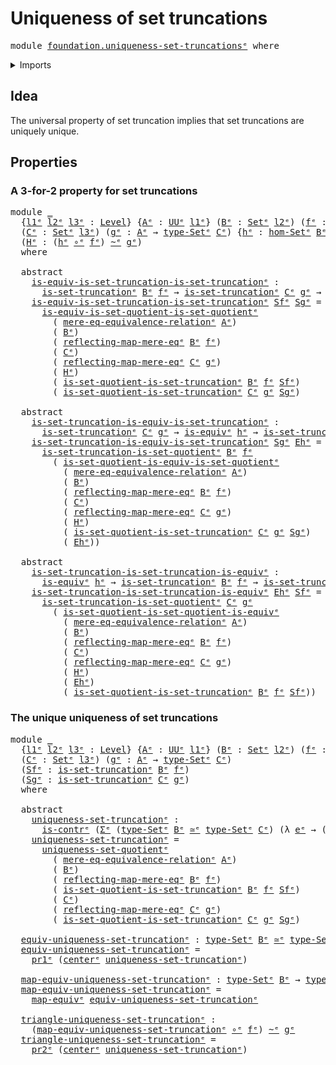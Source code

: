 # Uniqueness of set truncations

<pre class="Agda"><a id="42" class="Keyword">module</a> <a id="49" href="foundation.uniqueness-set-truncations%25E1%25B5%2589.html" class="Module">foundation.uniqueness-set-truncationsᵉ</a> <a id="88" class="Keyword">where</a>
</pre>
<details><summary>Imports</summary>

<pre class="Agda"><a id="144" class="Keyword">open</a> <a id="149" class="Keyword">import</a> <a id="156" href="foundation.dependent-pair-types%25E1%25B5%2589.html" class="Module">foundation.dependent-pair-typesᵉ</a>
<a id="189" class="Keyword">open</a> <a id="194" class="Keyword">import</a> <a id="201" href="foundation.mere-equality%25E1%25B5%2589.html" class="Module">foundation.mere-equalityᵉ</a>
<a id="227" class="Keyword">open</a> <a id="232" class="Keyword">import</a> <a id="239" href="foundation.sets%25E1%25B5%2589.html" class="Module">foundation.setsᵉ</a>
<a id="256" class="Keyword">open</a> <a id="261" class="Keyword">import</a> <a id="268" href="foundation.uniqueness-set-quotients%25E1%25B5%2589.html" class="Module">foundation.uniqueness-set-quotientsᵉ</a>
<a id="305" class="Keyword">open</a> <a id="310" class="Keyword">import</a> <a id="317" href="foundation.universal-property-set-truncation%25E1%25B5%2589.html" class="Module">foundation.universal-property-set-truncationᵉ</a>
<a id="363" class="Keyword">open</a> <a id="368" class="Keyword">import</a> <a id="375" href="foundation.universe-levels%25E1%25B5%2589.html" class="Module">foundation.universe-levelsᵉ</a>

<a id="404" class="Keyword">open</a> <a id="409" class="Keyword">import</a> <a id="416" href="foundation-core.contractible-types%25E1%25B5%2589.html" class="Module">foundation-core.contractible-typesᵉ</a>
<a id="452" class="Keyword">open</a> <a id="457" class="Keyword">import</a> <a id="464" href="foundation-core.equivalences%25E1%25B5%2589.html" class="Module">foundation-core.equivalencesᵉ</a>
<a id="494" class="Keyword">open</a> <a id="499" class="Keyword">import</a> <a id="506" href="foundation-core.function-types%25E1%25B5%2589.html" class="Module">foundation-core.function-typesᵉ</a>
<a id="538" class="Keyword">open</a> <a id="543" class="Keyword">import</a> <a id="550" href="foundation-core.homotopies%25E1%25B5%2589.html" class="Module">foundation-core.homotopiesᵉ</a>
</pre>
</details>

## Idea

The universal property of set truncation implies that set truncations are
uniquely unique.

## Properties

### A 3-for-2 property for set truncations

<pre class="Agda"><a id="763" class="Keyword">module</a> <a id="770" href="foundation.uniqueness-set-truncations%25E1%25B5%2589.html#770" class="Module">_</a>
  <a id="774" class="Symbol">{</a><a id="775" href="foundation.uniqueness-set-truncations%25E1%25B5%2589.html#775" class="Bound">l1ᵉ</a> <a id="779" href="foundation.uniqueness-set-truncations%25E1%25B5%2589.html#779" class="Bound">l2ᵉ</a> <a id="783" href="foundation.uniqueness-set-truncations%25E1%25B5%2589.html#783" class="Bound">l3ᵉ</a> <a id="787" class="Symbol">:</a> <a id="789" href="Agda.Primitive.html#742" class="Postulate">Level</a><a id="794" class="Symbol">}</a> <a id="796" class="Symbol">{</a><a id="797" href="foundation.uniqueness-set-truncations%25E1%25B5%2589.html#797" class="Bound">Aᵉ</a> <a id="800" class="Symbol">:</a> <a id="802" href="Agda.Primitive.html#429" class="Primitive">UUᵉ</a> <a id="806" href="foundation.uniqueness-set-truncations%25E1%25B5%2589.html#775" class="Bound">l1ᵉ</a><a id="809" class="Symbol">}</a> <a id="811" class="Symbol">(</a><a id="812" href="foundation.uniqueness-set-truncations%25E1%25B5%2589.html#812" class="Bound">Bᵉ</a> <a id="815" class="Symbol">:</a> <a id="817" href="foundation-core.sets%25E1%25B5%2589.html#897" class="Function">Setᵉ</a> <a id="822" href="foundation.uniqueness-set-truncations%25E1%25B5%2589.html#779" class="Bound">l2ᵉ</a><a id="825" class="Symbol">)</a> <a id="827" class="Symbol">(</a><a id="828" href="foundation.uniqueness-set-truncations%25E1%25B5%2589.html#828" class="Bound">fᵉ</a> <a id="831" class="Symbol">:</a> <a id="833" href="foundation.uniqueness-set-truncations%25E1%25B5%2589.html#797" class="Bound">Aᵉ</a> <a id="836" class="Symbol">→</a> <a id="838" href="foundation-core.sets%25E1%25B5%2589.html#1014" class="Function">type-Setᵉ</a> <a id="848" href="foundation.uniqueness-set-truncations%25E1%25B5%2589.html#812" class="Bound">Bᵉ</a><a id="850" class="Symbol">)</a>
  <a id="854" class="Symbol">(</a><a id="855" href="foundation.uniqueness-set-truncations%25E1%25B5%2589.html#855" class="Bound">Cᵉ</a> <a id="858" class="Symbol">:</a> <a id="860" href="foundation-core.sets%25E1%25B5%2589.html#897" class="Function">Setᵉ</a> <a id="865" href="foundation.uniqueness-set-truncations%25E1%25B5%2589.html#783" class="Bound">l3ᵉ</a><a id="868" class="Symbol">)</a> <a id="870" class="Symbol">(</a><a id="871" href="foundation.uniqueness-set-truncations%25E1%25B5%2589.html#871" class="Bound">gᵉ</a> <a id="874" class="Symbol">:</a> <a id="876" href="foundation.uniqueness-set-truncations%25E1%25B5%2589.html#797" class="Bound">Aᵉ</a> <a id="879" class="Symbol">→</a> <a id="881" href="foundation-core.sets%25E1%25B5%2589.html#1014" class="Function">type-Setᵉ</a> <a id="891" href="foundation.uniqueness-set-truncations%25E1%25B5%2589.html#855" class="Bound">Cᵉ</a><a id="893" class="Symbol">)</a> <a id="895" class="Symbol">{</a><a id="896" href="foundation.uniqueness-set-truncations%25E1%25B5%2589.html#896" class="Bound">hᵉ</a> <a id="899" class="Symbol">:</a> <a id="901" href="foundation.sets%25E1%25B5%2589.html#4469" class="Function">hom-Setᵉ</a> <a id="910" href="foundation.uniqueness-set-truncations%25E1%25B5%2589.html#812" class="Bound">Bᵉ</a> <a id="913" href="foundation.uniqueness-set-truncations%25E1%25B5%2589.html#855" class="Bound">Cᵉ</a><a id="915" class="Symbol">}</a>
  <a id="919" class="Symbol">(</a><a id="920" href="foundation.uniqueness-set-truncations%25E1%25B5%2589.html#920" class="Bound">Hᵉ</a> <a id="923" class="Symbol">:</a> <a id="925" class="Symbol">(</a><a id="926" href="foundation.uniqueness-set-truncations%25E1%25B5%2589.html#896" class="Bound">hᵉ</a> <a id="929" href="foundation-core.function-types%25E1%25B5%2589.html#476" class="Function Operator">∘ᵉ</a> <a id="932" href="foundation.uniqueness-set-truncations%25E1%25B5%2589.html#828" class="Bound">fᵉ</a><a id="934" class="Symbol">)</a> <a id="936" href="foundation-core.homotopies%25E1%25B5%2589.html#2800" class="Function Operator">~ᵉ</a> <a id="939" href="foundation.uniqueness-set-truncations%25E1%25B5%2589.html#871" class="Bound">gᵉ</a><a id="941" class="Symbol">)</a>
  <a id="945" class="Keyword">where</a>

  <a id="954" class="Keyword">abstract</a>
    <a id="967" href="foundation.uniqueness-set-truncations%25E1%25B5%2589.html#967" class="Function">is-equiv-is-set-truncation-is-set-truncationᵉ</a> <a id="1013" class="Symbol">:</a>
      <a id="1021" href="foundation.universal-property-set-truncation%25E1%25B5%2589.html#1353" class="Function">is-set-truncationᵉ</a> <a id="1040" href="foundation.uniqueness-set-truncations%25E1%25B5%2589.html#812" class="Bound">Bᵉ</a> <a id="1043" href="foundation.uniqueness-set-truncations%25E1%25B5%2589.html#828" class="Bound">fᵉ</a> <a id="1046" class="Symbol">→</a> <a id="1048" href="foundation.universal-property-set-truncation%25E1%25B5%2589.html#1353" class="Function">is-set-truncationᵉ</a> <a id="1067" href="foundation.uniqueness-set-truncations%25E1%25B5%2589.html#855" class="Bound">Cᵉ</a> <a id="1070" href="foundation.uniqueness-set-truncations%25E1%25B5%2589.html#871" class="Bound">gᵉ</a> <a id="1073" class="Symbol">→</a> <a id="1075" href="foundation-core.equivalences%25E1%25B5%2589.html#1553" class="Function">is-equivᵉ</a> <a id="1085" href="foundation.uniqueness-set-truncations%25E1%25B5%2589.html#896" class="Bound">hᵉ</a>
    <a id="1092" href="foundation.uniqueness-set-truncations%25E1%25B5%2589.html#967" class="Function">is-equiv-is-set-truncation-is-set-truncationᵉ</a> <a id="1138" href="foundation.uniqueness-set-truncations%25E1%25B5%2589.html#1138" class="Bound">Sfᵉ</a> <a id="1142" href="foundation.uniqueness-set-truncations%25E1%25B5%2589.html#1142" class="Bound">Sgᵉ</a> <a id="1146" class="Symbol">=</a>
      <a id="1154" href="foundation.uniqueness-set-quotients%25E1%25B5%2589.html#5038" class="Function">is-equiv-is-set-quotient-is-set-quotientᵉ</a>
        <a id="1204" class="Symbol">(</a> <a id="1206" href="foundation.mere-equality%25E1%25B5%2589.html#1870" class="Function">mere-eq-equivalence-relationᵉ</a> <a id="1236" href="foundation.uniqueness-set-truncations%25E1%25B5%2589.html#797" class="Bound">Aᵉ</a><a id="1238" class="Symbol">)</a>
        <a id="1248" class="Symbol">(</a> <a id="1250" href="foundation.uniqueness-set-truncations%25E1%25B5%2589.html#812" class="Bound">Bᵉ</a><a id="1252" class="Symbol">)</a>
        <a id="1262" class="Symbol">(</a> <a id="1264" href="foundation.mere-equality%25E1%25B5%2589.html#2618" class="Function">reflecting-map-mere-eqᵉ</a> <a id="1288" href="foundation.uniqueness-set-truncations%25E1%25B5%2589.html#812" class="Bound">Bᵉ</a> <a id="1291" href="foundation.uniqueness-set-truncations%25E1%25B5%2589.html#828" class="Bound">fᵉ</a><a id="1293" class="Symbol">)</a>
        <a id="1303" class="Symbol">(</a> <a id="1305" href="foundation.uniqueness-set-truncations%25E1%25B5%2589.html#855" class="Bound">Cᵉ</a><a id="1307" class="Symbol">)</a>
        <a id="1317" class="Symbol">(</a> <a id="1319" href="foundation.mere-equality%25E1%25B5%2589.html#2618" class="Function">reflecting-map-mere-eqᵉ</a> <a id="1343" href="foundation.uniqueness-set-truncations%25E1%25B5%2589.html#855" class="Bound">Cᵉ</a> <a id="1346" href="foundation.uniqueness-set-truncations%25E1%25B5%2589.html#871" class="Bound">gᵉ</a><a id="1348" class="Symbol">)</a>
        <a id="1358" class="Symbol">(</a> <a id="1360" href="foundation.uniqueness-set-truncations%25E1%25B5%2589.html#920" class="Bound">Hᵉ</a><a id="1362" class="Symbol">)</a>
        <a id="1372" class="Symbol">(</a> <a id="1374" href="foundation.universal-property-set-truncation%25E1%25B5%2589.html#7141" class="Function">is-set-quotient-is-set-truncationᵉ</a> <a id="1409" href="foundation.uniqueness-set-truncations%25E1%25B5%2589.html#812" class="Bound">Bᵉ</a> <a id="1412" href="foundation.uniqueness-set-truncations%25E1%25B5%2589.html#828" class="Bound">fᵉ</a> <a id="1415" href="foundation.uniqueness-set-truncations%25E1%25B5%2589.html#1138" class="Bound">Sfᵉ</a><a id="1418" class="Symbol">)</a>
        <a id="1428" class="Symbol">(</a> <a id="1430" href="foundation.universal-property-set-truncation%25E1%25B5%2589.html#7141" class="Function">is-set-quotient-is-set-truncationᵉ</a> <a id="1465" href="foundation.uniqueness-set-truncations%25E1%25B5%2589.html#855" class="Bound">Cᵉ</a> <a id="1468" href="foundation.uniqueness-set-truncations%25E1%25B5%2589.html#871" class="Bound">gᵉ</a> <a id="1471" href="foundation.uniqueness-set-truncations%25E1%25B5%2589.html#1142" class="Bound">Sgᵉ</a><a id="1474" class="Symbol">)</a>

  <a id="1479" class="Keyword">abstract</a>
    <a id="1492" href="foundation.uniqueness-set-truncations%25E1%25B5%2589.html#1492" class="Function">is-set-truncation-is-equiv-is-set-truncationᵉ</a> <a id="1538" class="Symbol">:</a>
      <a id="1546" href="foundation.universal-property-set-truncation%25E1%25B5%2589.html#1353" class="Function">is-set-truncationᵉ</a> <a id="1565" href="foundation.uniqueness-set-truncations%25E1%25B5%2589.html#855" class="Bound">Cᵉ</a> <a id="1568" href="foundation.uniqueness-set-truncations%25E1%25B5%2589.html#871" class="Bound">gᵉ</a> <a id="1571" class="Symbol">→</a> <a id="1573" href="foundation-core.equivalences%25E1%25B5%2589.html#1553" class="Function">is-equivᵉ</a> <a id="1583" href="foundation.uniqueness-set-truncations%25E1%25B5%2589.html#896" class="Bound">hᵉ</a> <a id="1586" class="Symbol">→</a> <a id="1588" href="foundation.universal-property-set-truncation%25E1%25B5%2589.html#1353" class="Function">is-set-truncationᵉ</a> <a id="1607" href="foundation.uniqueness-set-truncations%25E1%25B5%2589.html#812" class="Bound">Bᵉ</a> <a id="1610" href="foundation.uniqueness-set-truncations%25E1%25B5%2589.html#828" class="Bound">fᵉ</a>
    <a id="1617" href="foundation.uniqueness-set-truncations%25E1%25B5%2589.html#1492" class="Function">is-set-truncation-is-equiv-is-set-truncationᵉ</a> <a id="1663" href="foundation.uniqueness-set-truncations%25E1%25B5%2589.html#1663" class="Bound">Sgᵉ</a> <a id="1667" href="foundation.uniqueness-set-truncations%25E1%25B5%2589.html#1667" class="Bound">Ehᵉ</a> <a id="1671" class="Symbol">=</a>
      <a id="1679" href="foundation.universal-property-set-truncation%25E1%25B5%2589.html#6284" class="Function">is-set-truncation-is-set-quotientᵉ</a> <a id="1714" href="foundation.uniqueness-set-truncations%25E1%25B5%2589.html#812" class="Bound">Bᵉ</a> <a id="1717" href="foundation.uniqueness-set-truncations%25E1%25B5%2589.html#828" class="Bound">fᵉ</a>
        <a id="1728" class="Symbol">(</a> <a id="1730" href="foundation.uniqueness-set-quotients%25E1%25B5%2589.html#6100" class="Function">is-set-quotient-is-equiv-is-set-quotientᵉ</a>
          <a id="1782" class="Symbol">(</a> <a id="1784" href="foundation.mere-equality%25E1%25B5%2589.html#1870" class="Function">mere-eq-equivalence-relationᵉ</a> <a id="1814" href="foundation.uniqueness-set-truncations%25E1%25B5%2589.html#797" class="Bound">Aᵉ</a><a id="1816" class="Symbol">)</a>
          <a id="1828" class="Symbol">(</a> <a id="1830" href="foundation.uniqueness-set-truncations%25E1%25B5%2589.html#812" class="Bound">Bᵉ</a><a id="1832" class="Symbol">)</a>
          <a id="1844" class="Symbol">(</a> <a id="1846" href="foundation.mere-equality%25E1%25B5%2589.html#2618" class="Function">reflecting-map-mere-eqᵉ</a> <a id="1870" href="foundation.uniqueness-set-truncations%25E1%25B5%2589.html#812" class="Bound">Bᵉ</a> <a id="1873" href="foundation.uniqueness-set-truncations%25E1%25B5%2589.html#828" class="Bound">fᵉ</a><a id="1875" class="Symbol">)</a>
          <a id="1887" class="Symbol">(</a> <a id="1889" href="foundation.uniqueness-set-truncations%25E1%25B5%2589.html#855" class="Bound">Cᵉ</a><a id="1891" class="Symbol">)</a>
          <a id="1903" class="Symbol">(</a> <a id="1905" href="foundation.mere-equality%25E1%25B5%2589.html#2618" class="Function">reflecting-map-mere-eqᵉ</a> <a id="1929" href="foundation.uniqueness-set-truncations%25E1%25B5%2589.html#855" class="Bound">Cᵉ</a> <a id="1932" href="foundation.uniqueness-set-truncations%25E1%25B5%2589.html#871" class="Bound">gᵉ</a><a id="1934" class="Symbol">)</a>
          <a id="1946" class="Symbol">(</a> <a id="1948" href="foundation.uniqueness-set-truncations%25E1%25B5%2589.html#920" class="Bound">Hᵉ</a><a id="1950" class="Symbol">)</a>
          <a id="1962" class="Symbol">(</a> <a id="1964" href="foundation.universal-property-set-truncation%25E1%25B5%2589.html#7141" class="Function">is-set-quotient-is-set-truncationᵉ</a> <a id="1999" href="foundation.uniqueness-set-truncations%25E1%25B5%2589.html#855" class="Bound">Cᵉ</a> <a id="2002" href="foundation.uniqueness-set-truncations%25E1%25B5%2589.html#871" class="Bound">gᵉ</a> <a id="2005" href="foundation.uniqueness-set-truncations%25E1%25B5%2589.html#1663" class="Bound">Sgᵉ</a><a id="2008" class="Symbol">)</a>
          <a id="2020" class="Symbol">(</a> <a id="2022" href="foundation.uniqueness-set-truncations%25E1%25B5%2589.html#1667" class="Bound">Ehᵉ</a><a id="2025" class="Symbol">))</a>

  <a id="2031" class="Keyword">abstract</a>
    <a id="2044" href="foundation.uniqueness-set-truncations%25E1%25B5%2589.html#2044" class="Function">is-set-truncation-is-set-truncation-is-equivᵉ</a> <a id="2090" class="Symbol">:</a>
      <a id="2098" href="foundation-core.equivalences%25E1%25B5%2589.html#1553" class="Function">is-equivᵉ</a> <a id="2108" href="foundation.uniqueness-set-truncations%25E1%25B5%2589.html#896" class="Bound">hᵉ</a> <a id="2111" class="Symbol">→</a> <a id="2113" href="foundation.universal-property-set-truncation%25E1%25B5%2589.html#1353" class="Function">is-set-truncationᵉ</a> <a id="2132" href="foundation.uniqueness-set-truncations%25E1%25B5%2589.html#812" class="Bound">Bᵉ</a> <a id="2135" href="foundation.uniqueness-set-truncations%25E1%25B5%2589.html#828" class="Bound">fᵉ</a> <a id="2138" class="Symbol">→</a> <a id="2140" href="foundation.universal-property-set-truncation%25E1%25B5%2589.html#1353" class="Function">is-set-truncationᵉ</a> <a id="2159" href="foundation.uniqueness-set-truncations%25E1%25B5%2589.html#855" class="Bound">Cᵉ</a> <a id="2162" href="foundation.uniqueness-set-truncations%25E1%25B5%2589.html#871" class="Bound">gᵉ</a>
    <a id="2169" href="foundation.uniqueness-set-truncations%25E1%25B5%2589.html#2044" class="Function">is-set-truncation-is-set-truncation-is-equivᵉ</a> <a id="2215" href="foundation.uniqueness-set-truncations%25E1%25B5%2589.html#2215" class="Bound">Ehᵉ</a> <a id="2219" href="foundation.uniqueness-set-truncations%25E1%25B5%2589.html#2219" class="Bound">Sfᵉ</a> <a id="2223" class="Symbol">=</a>
      <a id="2231" href="foundation.universal-property-set-truncation%25E1%25B5%2589.html#6284" class="Function">is-set-truncation-is-set-quotientᵉ</a> <a id="2266" href="foundation.uniqueness-set-truncations%25E1%25B5%2589.html#855" class="Bound">Cᵉ</a> <a id="2269" href="foundation.uniqueness-set-truncations%25E1%25B5%2589.html#871" class="Bound">gᵉ</a>
        <a id="2280" class="Symbol">(</a> <a id="2282" href="foundation.uniqueness-set-quotients%25E1%25B5%2589.html#5474" class="Function">is-set-quotient-is-set-quotient-is-equivᵉ</a>
          <a id="2334" class="Symbol">(</a> <a id="2336" href="foundation.mere-equality%25E1%25B5%2589.html#1870" class="Function">mere-eq-equivalence-relationᵉ</a> <a id="2366" href="foundation.uniqueness-set-truncations%25E1%25B5%2589.html#797" class="Bound">Aᵉ</a><a id="2368" class="Symbol">)</a>
          <a id="2380" class="Symbol">(</a> <a id="2382" href="foundation.uniqueness-set-truncations%25E1%25B5%2589.html#812" class="Bound">Bᵉ</a><a id="2384" class="Symbol">)</a>
          <a id="2396" class="Symbol">(</a> <a id="2398" href="foundation.mere-equality%25E1%25B5%2589.html#2618" class="Function">reflecting-map-mere-eqᵉ</a> <a id="2422" href="foundation.uniqueness-set-truncations%25E1%25B5%2589.html#812" class="Bound">Bᵉ</a> <a id="2425" href="foundation.uniqueness-set-truncations%25E1%25B5%2589.html#828" class="Bound">fᵉ</a><a id="2427" class="Symbol">)</a>
          <a id="2439" class="Symbol">(</a> <a id="2441" href="foundation.uniqueness-set-truncations%25E1%25B5%2589.html#855" class="Bound">Cᵉ</a><a id="2443" class="Symbol">)</a>
          <a id="2455" class="Symbol">(</a> <a id="2457" href="foundation.mere-equality%25E1%25B5%2589.html#2618" class="Function">reflecting-map-mere-eqᵉ</a> <a id="2481" href="foundation.uniqueness-set-truncations%25E1%25B5%2589.html#855" class="Bound">Cᵉ</a> <a id="2484" href="foundation.uniqueness-set-truncations%25E1%25B5%2589.html#871" class="Bound">gᵉ</a><a id="2486" class="Symbol">)</a>
          <a id="2498" class="Symbol">(</a> <a id="2500" href="foundation.uniqueness-set-truncations%25E1%25B5%2589.html#920" class="Bound">Hᵉ</a><a id="2502" class="Symbol">)</a>
          <a id="2514" class="Symbol">(</a> <a id="2516" href="foundation.uniqueness-set-truncations%25E1%25B5%2589.html#2215" class="Bound">Ehᵉ</a><a id="2519" class="Symbol">)</a>
          <a id="2531" class="Symbol">(</a> <a id="2533" href="foundation.universal-property-set-truncation%25E1%25B5%2589.html#7141" class="Function">is-set-quotient-is-set-truncationᵉ</a> <a id="2568" href="foundation.uniqueness-set-truncations%25E1%25B5%2589.html#812" class="Bound">Bᵉ</a> <a id="2571" href="foundation.uniqueness-set-truncations%25E1%25B5%2589.html#828" class="Bound">fᵉ</a> <a id="2574" href="foundation.uniqueness-set-truncations%25E1%25B5%2589.html#2219" class="Bound">Sfᵉ</a><a id="2577" class="Symbol">))</a>
</pre>
### The unique uniqueness of set truncations

<pre class="Agda"><a id="2639" class="Keyword">module</a> <a id="2646" href="foundation.uniqueness-set-truncations%25E1%25B5%2589.html#2646" class="Module">_</a>
  <a id="2650" class="Symbol">{</a><a id="2651" href="foundation.uniqueness-set-truncations%25E1%25B5%2589.html#2651" class="Bound">l1ᵉ</a> <a id="2655" href="foundation.uniqueness-set-truncations%25E1%25B5%2589.html#2655" class="Bound">l2ᵉ</a> <a id="2659" href="foundation.uniqueness-set-truncations%25E1%25B5%2589.html#2659" class="Bound">l3ᵉ</a> <a id="2663" class="Symbol">:</a> <a id="2665" href="Agda.Primitive.html#742" class="Postulate">Level</a><a id="2670" class="Symbol">}</a> <a id="2672" class="Symbol">{</a><a id="2673" href="foundation.uniqueness-set-truncations%25E1%25B5%2589.html#2673" class="Bound">Aᵉ</a> <a id="2676" class="Symbol">:</a> <a id="2678" href="Agda.Primitive.html#429" class="Primitive">UUᵉ</a> <a id="2682" href="foundation.uniqueness-set-truncations%25E1%25B5%2589.html#2651" class="Bound">l1ᵉ</a><a id="2685" class="Symbol">}</a> <a id="2687" class="Symbol">(</a><a id="2688" href="foundation.uniqueness-set-truncations%25E1%25B5%2589.html#2688" class="Bound">Bᵉ</a> <a id="2691" class="Symbol">:</a> <a id="2693" href="foundation-core.sets%25E1%25B5%2589.html#897" class="Function">Setᵉ</a> <a id="2698" href="foundation.uniqueness-set-truncations%25E1%25B5%2589.html#2655" class="Bound">l2ᵉ</a><a id="2701" class="Symbol">)</a> <a id="2703" class="Symbol">(</a><a id="2704" href="foundation.uniqueness-set-truncations%25E1%25B5%2589.html#2704" class="Bound">fᵉ</a> <a id="2707" class="Symbol">:</a> <a id="2709" href="foundation.uniqueness-set-truncations%25E1%25B5%2589.html#2673" class="Bound">Aᵉ</a> <a id="2712" class="Symbol">→</a> <a id="2714" href="foundation-core.sets%25E1%25B5%2589.html#1014" class="Function">type-Setᵉ</a> <a id="2724" href="foundation.uniqueness-set-truncations%25E1%25B5%2589.html#2688" class="Bound">Bᵉ</a><a id="2726" class="Symbol">)</a>
  <a id="2730" class="Symbol">(</a><a id="2731" href="foundation.uniqueness-set-truncations%25E1%25B5%2589.html#2731" class="Bound">Cᵉ</a> <a id="2734" class="Symbol">:</a> <a id="2736" href="foundation-core.sets%25E1%25B5%2589.html#897" class="Function">Setᵉ</a> <a id="2741" href="foundation.uniqueness-set-truncations%25E1%25B5%2589.html#2659" class="Bound">l3ᵉ</a><a id="2744" class="Symbol">)</a> <a id="2746" class="Symbol">(</a><a id="2747" href="foundation.uniqueness-set-truncations%25E1%25B5%2589.html#2747" class="Bound">gᵉ</a> <a id="2750" class="Symbol">:</a> <a id="2752" href="foundation.uniqueness-set-truncations%25E1%25B5%2589.html#2673" class="Bound">Aᵉ</a> <a id="2755" class="Symbol">→</a> <a id="2757" href="foundation-core.sets%25E1%25B5%2589.html#1014" class="Function">type-Setᵉ</a> <a id="2767" href="foundation.uniqueness-set-truncations%25E1%25B5%2589.html#2731" class="Bound">Cᵉ</a><a id="2769" class="Symbol">)</a>
  <a id="2773" class="Symbol">(</a><a id="2774" href="foundation.uniqueness-set-truncations%25E1%25B5%2589.html#2774" class="Bound">Sfᵉ</a> <a id="2778" class="Symbol">:</a> <a id="2780" href="foundation.universal-property-set-truncation%25E1%25B5%2589.html#1353" class="Function">is-set-truncationᵉ</a> <a id="2799" href="foundation.uniqueness-set-truncations%25E1%25B5%2589.html#2688" class="Bound">Bᵉ</a> <a id="2802" href="foundation.uniqueness-set-truncations%25E1%25B5%2589.html#2704" class="Bound">fᵉ</a><a id="2804" class="Symbol">)</a>
  <a id="2808" class="Symbol">(</a><a id="2809" href="foundation.uniqueness-set-truncations%25E1%25B5%2589.html#2809" class="Bound">Sgᵉ</a> <a id="2813" class="Symbol">:</a> <a id="2815" href="foundation.universal-property-set-truncation%25E1%25B5%2589.html#1353" class="Function">is-set-truncationᵉ</a> <a id="2834" href="foundation.uniqueness-set-truncations%25E1%25B5%2589.html#2731" class="Bound">Cᵉ</a> <a id="2837" href="foundation.uniqueness-set-truncations%25E1%25B5%2589.html#2747" class="Bound">gᵉ</a><a id="2839" class="Symbol">)</a>
  <a id="2843" class="Keyword">where</a>

  <a id="2852" class="Keyword">abstract</a>
    <a id="2865" href="foundation.uniqueness-set-truncations%25E1%25B5%2589.html#2865" class="Function">uniqueness-set-truncationᵉ</a> <a id="2892" class="Symbol">:</a>
      <a id="2900" href="foundation-core.contractible-types%25E1%25B5%2589.html#908" class="Function">is-contrᵉ</a> <a id="2910" class="Symbol">(</a><a id="2911" href="foundation.dependent-pair-types%25E1%25B5%2589.html#585" class="Record">Σᵉ</a> <a id="2914" class="Symbol">(</a><a id="2915" href="foundation-core.sets%25E1%25B5%2589.html#1014" class="Function">type-Setᵉ</a> <a id="2925" href="foundation.uniqueness-set-truncations%25E1%25B5%2589.html#2688" class="Bound">Bᵉ</a> <a id="2928" href="foundation-core.equivalences%25E1%25B5%2589.html#2662" class="Function Operator">≃ᵉ</a> <a id="2931" href="foundation-core.sets%25E1%25B5%2589.html#1014" class="Function">type-Setᵉ</a> <a id="2941" href="foundation.uniqueness-set-truncations%25E1%25B5%2589.html#2731" class="Bound">Cᵉ</a><a id="2943" class="Symbol">)</a> <a id="2945" class="Symbol">(λ</a> <a id="2948" href="foundation.uniqueness-set-truncations%25E1%25B5%2589.html#2948" class="Bound">eᵉ</a> <a id="2951" class="Symbol">→</a> <a id="2953" class="Symbol">(</a><a id="2954" href="foundation-core.equivalences%25E1%25B5%2589.html#2892" class="Function">map-equivᵉ</a> <a id="2965" href="foundation.uniqueness-set-truncations%25E1%25B5%2589.html#2948" class="Bound">eᵉ</a> <a id="2968" href="foundation-core.function-types%25E1%25B5%2589.html#476" class="Function Operator">∘ᵉ</a> <a id="2971" href="foundation.uniqueness-set-truncations%25E1%25B5%2589.html#2704" class="Bound">fᵉ</a><a id="2973" class="Symbol">)</a> <a id="2975" href="foundation-core.homotopies%25E1%25B5%2589.html#2800" class="Function Operator">~ᵉ</a> <a id="2978" href="foundation.uniqueness-set-truncations%25E1%25B5%2589.html#2747" class="Bound">gᵉ</a><a id="2980" class="Symbol">))</a>
    <a id="2987" href="foundation.uniqueness-set-truncations%25E1%25B5%2589.html#2865" class="Function">uniqueness-set-truncationᵉ</a> <a id="3014" class="Symbol">=</a>
      <a id="3022" href="foundation.uniqueness-set-quotients%25E1%25B5%2589.html#7056" class="Function">uniqueness-set-quotientᵉ</a>
        <a id="3055" class="Symbol">(</a> <a id="3057" href="foundation.mere-equality%25E1%25B5%2589.html#1870" class="Function">mere-eq-equivalence-relationᵉ</a> <a id="3087" href="foundation.uniqueness-set-truncations%25E1%25B5%2589.html#2673" class="Bound">Aᵉ</a><a id="3089" class="Symbol">)</a>
        <a id="3099" class="Symbol">(</a> <a id="3101" href="foundation.uniqueness-set-truncations%25E1%25B5%2589.html#2688" class="Bound">Bᵉ</a><a id="3103" class="Symbol">)</a>
        <a id="3113" class="Symbol">(</a> <a id="3115" href="foundation.mere-equality%25E1%25B5%2589.html#2618" class="Function">reflecting-map-mere-eqᵉ</a> <a id="3139" href="foundation.uniqueness-set-truncations%25E1%25B5%2589.html#2688" class="Bound">Bᵉ</a> <a id="3142" href="foundation.uniqueness-set-truncations%25E1%25B5%2589.html#2704" class="Bound">fᵉ</a><a id="3144" class="Symbol">)</a>
        <a id="3154" class="Symbol">(</a> <a id="3156" href="foundation.universal-property-set-truncation%25E1%25B5%2589.html#7141" class="Function">is-set-quotient-is-set-truncationᵉ</a> <a id="3191" href="foundation.uniqueness-set-truncations%25E1%25B5%2589.html#2688" class="Bound">Bᵉ</a> <a id="3194" href="foundation.uniqueness-set-truncations%25E1%25B5%2589.html#2704" class="Bound">fᵉ</a> <a id="3197" href="foundation.uniqueness-set-truncations%25E1%25B5%2589.html#2774" class="Bound">Sfᵉ</a><a id="3200" class="Symbol">)</a>
        <a id="3210" class="Symbol">(</a> <a id="3212" href="foundation.uniqueness-set-truncations%25E1%25B5%2589.html#2731" class="Bound">Cᵉ</a><a id="3214" class="Symbol">)</a>
        <a id="3224" class="Symbol">(</a> <a id="3226" href="foundation.mere-equality%25E1%25B5%2589.html#2618" class="Function">reflecting-map-mere-eqᵉ</a> <a id="3250" href="foundation.uniqueness-set-truncations%25E1%25B5%2589.html#2731" class="Bound">Cᵉ</a> <a id="3253" href="foundation.uniqueness-set-truncations%25E1%25B5%2589.html#2747" class="Bound">gᵉ</a><a id="3255" class="Symbol">)</a>
        <a id="3265" class="Symbol">(</a> <a id="3267" href="foundation.universal-property-set-truncation%25E1%25B5%2589.html#7141" class="Function">is-set-quotient-is-set-truncationᵉ</a> <a id="3302" href="foundation.uniqueness-set-truncations%25E1%25B5%2589.html#2731" class="Bound">Cᵉ</a> <a id="3305" href="foundation.uniqueness-set-truncations%25E1%25B5%2589.html#2747" class="Bound">gᵉ</a> <a id="3308" href="foundation.uniqueness-set-truncations%25E1%25B5%2589.html#2809" class="Bound">Sgᵉ</a><a id="3311" class="Symbol">)</a>

  <a id="3316" href="foundation.uniqueness-set-truncations%25E1%25B5%2589.html#3316" class="Function">equiv-uniqueness-set-truncationᵉ</a> <a id="3349" class="Symbol">:</a> <a id="3351" href="foundation-core.sets%25E1%25B5%2589.html#1014" class="Function">type-Setᵉ</a> <a id="3361" href="foundation.uniqueness-set-truncations%25E1%25B5%2589.html#2688" class="Bound">Bᵉ</a> <a id="3364" href="foundation-core.equivalences%25E1%25B5%2589.html#2662" class="Function Operator">≃ᵉ</a> <a id="3367" href="foundation-core.sets%25E1%25B5%2589.html#1014" class="Function">type-Setᵉ</a> <a id="3377" href="foundation.uniqueness-set-truncations%25E1%25B5%2589.html#2731" class="Bound">Cᵉ</a>
  <a id="3382" href="foundation.uniqueness-set-truncations%25E1%25B5%2589.html#3316" class="Function">equiv-uniqueness-set-truncationᵉ</a> <a id="3415" class="Symbol">=</a>
    <a id="3421" href="foundation.dependent-pair-types%25E1%25B5%2589.html#697" class="Field">pr1ᵉ</a> <a id="3426" class="Symbol">(</a><a id="3427" href="foundation-core.contractible-types%25E1%25B5%2589.html#1016" class="Function">centerᵉ</a> <a id="3435" href="foundation.uniqueness-set-truncations%25E1%25B5%2589.html#2865" class="Function">uniqueness-set-truncationᵉ</a><a id="3461" class="Symbol">)</a>

  <a id="3466" href="foundation.uniqueness-set-truncations%25E1%25B5%2589.html#3466" class="Function">map-equiv-uniqueness-set-truncationᵉ</a> <a id="3503" class="Symbol">:</a> <a id="3505" href="foundation-core.sets%25E1%25B5%2589.html#1014" class="Function">type-Setᵉ</a> <a id="3515" href="foundation.uniqueness-set-truncations%25E1%25B5%2589.html#2688" class="Bound">Bᵉ</a> <a id="3518" class="Symbol">→</a> <a id="3520" href="foundation-core.sets%25E1%25B5%2589.html#1014" class="Function">type-Setᵉ</a> <a id="3530" href="foundation.uniqueness-set-truncations%25E1%25B5%2589.html#2731" class="Bound">Cᵉ</a>
  <a id="3535" href="foundation.uniqueness-set-truncations%25E1%25B5%2589.html#3466" class="Function">map-equiv-uniqueness-set-truncationᵉ</a> <a id="3572" class="Symbol">=</a>
    <a id="3578" href="foundation-core.equivalences%25E1%25B5%2589.html#2892" class="Function">map-equivᵉ</a> <a id="3589" href="foundation.uniqueness-set-truncations%25E1%25B5%2589.html#3316" class="Function">equiv-uniqueness-set-truncationᵉ</a>

  <a id="3625" href="foundation.uniqueness-set-truncations%25E1%25B5%2589.html#3625" class="Function">triangle-uniqueness-set-truncationᵉ</a> <a id="3661" class="Symbol">:</a>
    <a id="3667" class="Symbol">(</a><a id="3668" href="foundation.uniqueness-set-truncations%25E1%25B5%2589.html#3466" class="Function">map-equiv-uniqueness-set-truncationᵉ</a> <a id="3705" href="foundation-core.function-types%25E1%25B5%2589.html#476" class="Function Operator">∘ᵉ</a> <a id="3708" href="foundation.uniqueness-set-truncations%25E1%25B5%2589.html#2704" class="Bound">fᵉ</a><a id="3710" class="Symbol">)</a> <a id="3712" href="foundation-core.homotopies%25E1%25B5%2589.html#2800" class="Function Operator">~ᵉ</a> <a id="3715" href="foundation.uniqueness-set-truncations%25E1%25B5%2589.html#2747" class="Bound">gᵉ</a>
  <a id="3720" href="foundation.uniqueness-set-truncations%25E1%25B5%2589.html#3625" class="Function">triangle-uniqueness-set-truncationᵉ</a> <a id="3756" class="Symbol">=</a>
    <a id="3762" href="foundation.dependent-pair-types%25E1%25B5%2589.html#711" class="Field">pr2ᵉ</a> <a id="3767" class="Symbol">(</a><a id="3768" href="foundation-core.contractible-types%25E1%25B5%2589.html#1016" class="Function">centerᵉ</a> <a id="3776" href="foundation.uniqueness-set-truncations%25E1%25B5%2589.html#2865" class="Function">uniqueness-set-truncationᵉ</a><a id="3802" class="Symbol">)</a>
</pre>